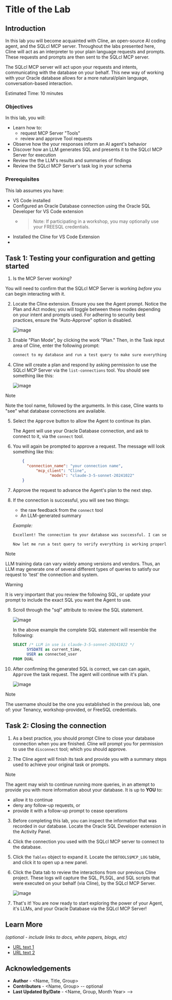 # Title of the Lab

## Introduction

In this lab you will become acquainted with Cline, an open-source AI coding agent, and the SQLcl MCP server. Throughout the labs presented here, Cline will act as an interpreter to your plain language requests and prompts. These requests and prompts are then sent to the SQLcl MCP server. 

The SQLcl MCP server will act upon your requests and intents, communicating with the database on your behalf. This new way of working with your Oracle database allows for a more natural/plain language, conversation-based interaction.

Estimated Time: 10 minutes

<!-- ### About Product/Technology (Optional)
Enter background information here about the technology/feature or product used in this lab - no need to repeat what you covered in the introduction. -->

<!-- Don't think we need the Product/Technology. We've already covered this in the intro lab, as well as in the intro above. -->

### Objectives

In this lab, you will:
* Learn how to:
  - request MCP Server "Tools"
  - review and approve Tool requests
* Observe how the your responses inform an AI agent's behavior
* Discover how an LLM generates SQL and presents it to the SQLcl MCP Server for execution
* Review the the LLM's results and summaries of findings 
* Review the SQLcl MCP Server's task log in your schema 

### Prerequisites 

This lab assumes you have:
* VS Code installed
* Configured an Oracle Database connection using the Oracle SQL Developer for VS Code extension</p>
  * > Note: If participating in a workshop, you may optionally use your FREESQL credentials.
* Installed the Cline for VS Code Extension
* 

## Task 1: Testing your configuration and getting started

1. Is the MCP Server working?

You will need to confirm that the SQLcl MCP Server is working *before* you can begin interacting with it. 

2. Locate the Cline extension. Ensure you see the Agent prompt. Notice the Plan and Act modes; you will toggle between these modes depending on your intent and prompts used. For adhering to security best practices, ensure the "Auto-Approve" option is disabled.

   ![image](./images/lab-3/cline-1.png " " )

<!-- You will ask (via a prompt) the Agent (Cline)  to complete a task. The agent will see that it needs to use one or more tools from our MCP Server to accomplish said task.

It will prompt you for permission to use the tool. You will review the request, and approve (or deny!) it as appropriate. 

The agent via the configured LLM, will generate SQL as necessary, and prompt you to run it via the run-sql tool, where you will again review it for accuracy, saftey, and performance, and then approve it. 

The results will be analyzed by the LLM and summarized.

When you are done, you will inspect the MCP logging table in your schema to see what has happened in the database, via our MCP Server. -->

  
3. Enable "Plan Mode", by clicking the work "Plan." Then, in the Task input area of Cline, enter the following prompt:

    ```txt
    connect to my database and run a test query to make sure everything is working as expected
    ```

4. Cline will create a plan and respond by asking permission to use the SQLcl MCP Server via the `list-connections` tool. You should see something like this:

   ![image](./images/lab-3/cline-2.png " ")

> [!NOTE] 
> Note the tool name, followed by the arguments. In this case, Cline wants to "see" what database connections are available.

5. Select the <kbd>Approve</kbd> button to allow the Agent to continue its plan. 

   The Agent will use your Oracle Database connection, and ask to connect to it, via the `connect` tool. 

6. You will again be prompted to approve a request. The message will look something like this: 

    ```json
        {
          "connection_name": "your connection name",
              "mcp_client": "Cline",
                    "model": "claude-3-5-sonnet-20241022"
        }
    ```

7. Approve the request to advance the Agent's plan to the next step.

8. If the connection is successful, you will see two things:
   - the raw feedback from the `connect` tool
   - An LLM-generated summary

   *Example:*

     ```txt
     Excellent! The connection to your database was successful. I can see we're connected to Oracle Database 23.0.0.0.0 in READ WRITE mode with AL32UTF8 character set.
    
     Now let me run a test query to verify everything is working properly. I'll start with a simple query to check the current database time:
     ```

> [!NOTE] 
> LLM training data can vary widely among versions and vendors. Thus, an LLM may generate one of several different types of queries to satisfy our request to 'test' the connection and system. 

> [!WARNING]
> It is very important that you review the following SQL, or update your prompt to include the exact SQL you want the Agent to use.<p>

9. Scroll through the "sql" attribute to review the SQL statement. 

   ![image](./images/lab-3/cline-3.png " ")

   In the above example the complete SQL statement will resemble the following:

    ```sql
    SELECT /* LLM in use is claude-3-5-sonnet-20241022 */
          SYSDATE as current_time,
          USER as connected_user
    FROM DUAL
    ```

10. After confirming the generated SQL is correct, we can can again, <kbd>Approve</kbd> the task request. The agent will continue with it's plan.

      <!-- The *run-sql* tool returns query results as CSV, and in the Cline panel, you can see the 'Plain Text' response, followed by the Agent's interpretation of those results.  --> 

      <!-- Think we should omit this ^^, unless we want to show an example flow. -->

      ![image](./images/lab-3/cline-4.png " ")

> [!NOTE] 
> The username should be the one you established in the previous lab, one of: your Tenancy, workshop-provided, or FreeSQL credentials. 

## Task 2: Closing the connection

1. As a best practice, you should prompt Cline to close your database connection when you are finished. Cline will prompt you for permission to use the `disconnect` tool; which you should approve.

2. The Cline agent will finish its task and provide you with a summary steps used to achieve your original task or prompts.

> [!NOTE]
> The agent may wish to continue running more queries, in an attempt to provide you with more information about your database. It is up to **YOU** to:
>
> - allow it to continue
> - deny any follow-up requests, or 
> - provide it with a follow-up prompt to cease operations

3. Before completing this lab, you can inspect the information that was recorded in our database. Locate the Oracle SQL Developer extension in the Activity Panel.

4. Click the connection you used with the SQLcl MCP server to connect to the database.

5. Click the `Tables` object to expand it. Locate the `DBTOOLS$MCP_LOG` table, and click it to open up a new panel. 

6. Click the Data tab to review the interactions from our previous Cline project. These logs will capture the SQL, PLSQL, and SQL scripts that were executed on your behalf (via Cline), by the SQLcl MCP Server.

   ![image](./images/lab-3/cline-5.png " ")

7. That's it! You are now ready to start exploring the power of your Agent, it's LLMs, and your Oracle Database via the SQLcl MCP Server!

## Learn More

*(optional - include links to docs, white papers, blogs, etc)*

* [URL text 1](http://docs.oracle.com)
* [URL text 2](http://docs.oracle.com)

## Acknowledgements
* **Author** - <Name, Title, Group>
* **Contributors** -  <Name, Group> -- optional
* **Last Updated By/Date** - <Name, Group, Month Year> -->
